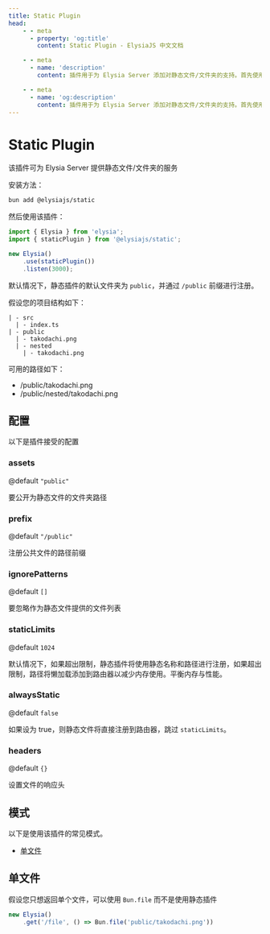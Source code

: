 ```yaml
---
title: Static Plugin
head:
    - - meta
      - property: 'og:title'
        content: Static Plugin - ElysiaJS 中文文档

    - - meta
      - name: 'description'
        content: 插件用于为 Elysia Server 添加对静态文件/文件夹的支持。首先使用 "bun add @elysiajs/static" 安装插件。

    - - meta
      - name: 'og:description'
        content: 插件用于为 Elysia Server 添加对静态文件/文件夹的支持。首先使用 "bun add @elysiajs/static" 安装插件。
---
```


# Static Plugin
该插件可为 Elysia Server 提供静态文件/文件夹的服务

安装方法：
```bash
bun add @elysiajs/static
```

然后使用该插件：
```typescript
import { Elysia } from 'elysia';
import { staticPlugin } from '@elysiajs/static';

new Elysia()
    .use(staticPlugin())
    .listen(3000);
```

默认情况下，静态插件的默认文件夹为 `public`，并通过 `/public` 前缀进行注册。

假设您的项目结构如下：
```
| - src
  | - index.ts
| - public
  | - takodachi.png
  | - nested
    | - takodachi.png
```

可用的路径如下：
- /public/takodachi.png
- /public/nested/takodachi.png

## 配置
以下是插件接受的配置

### assets
@default `"public"`

要公开为静态文件的文件夹路径

### prefix
@default `"/public"`

注册公共文件的路径前缀

### ignorePatterns
@default `[]`

要忽略作为静态文件提供的文件列表

### staticLimits
@default `1024`

默认情况下，如果超出限制，静态插件将使用静态名称和路径进行注册，如果超出限制，路径将懒加载添加到路由器以减少内存使用。平衡内存与性能。

### alwaysStatic
@default `false`

如果设为 true，则静态文件将直接注册到路由器，跳过 `staticLimits`。

### headers
@default `{}`

设置文件的响应头

## 模式
以下是使用该插件的常见模式。

- [单文件](#单文件)

## 单文件
假设您只想返回单个文件，可以使用 `Bun.file` 而不是使用静态插件
```typescript
new Elysia()
    .get('/file', () => Bun.file('public/takodachi.png'))
```